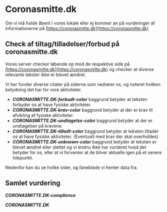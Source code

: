 # Coronasmitte.dk

Om vi må holde åbent i vores lokale eller ej kommer an på vurderinger af informationerne på [https://coronasmitte.dk](https://coronasmitte.dk)

## Check af tiltag/tilladelser/forbud på coronasmitte.dk

Vores server checker løbende op mod de respektive side på [https://coronasmitte.dk](https://coronasmitte.dk) og checker at diverse relevante tekster ikke er blevet ændret.

Vi har funder diverse citater på siderne som vedrører os, og noteret hvilken betydning det har for vore aktiviteter.

 * *****CORONASMITTE.DK-forbudt-color*****    baggrund betyder at teksten forbyder os at have fysiske aktiviteter.
 * *****CORONASMITTE.DK-krav-color*****       baggrund betyder at der er krav til afvikling af fysiske aktiviteter.
 * *****CORONASMITTE.DK-undtagelse-color***** baggrund betyder at der er undtagelser på kravene.
 * *****CORONASMITTE.DK-tilladt-color*****    baggrund betyder at teksten tillader os at have fysiske aktiviteter. (Eventuelt med krav der skal overholdes)
 * *****CORONASMITTE.DK-unknown-color*****    baggrund betyder at teksten er blevet ændret eller slettet og vi endnu ikke har vurderet hvad det betyder for os, eller at vi forventer at de bliver aktuelle igen på et senere tidspunkt.

Nedenfor kan du se hvilke sider, og faneblade vi henter data fra.
 
## Samlet vurdering
*****CORONASMITTE.DK-complience*****

*****CORONASMITTE.DK*****
